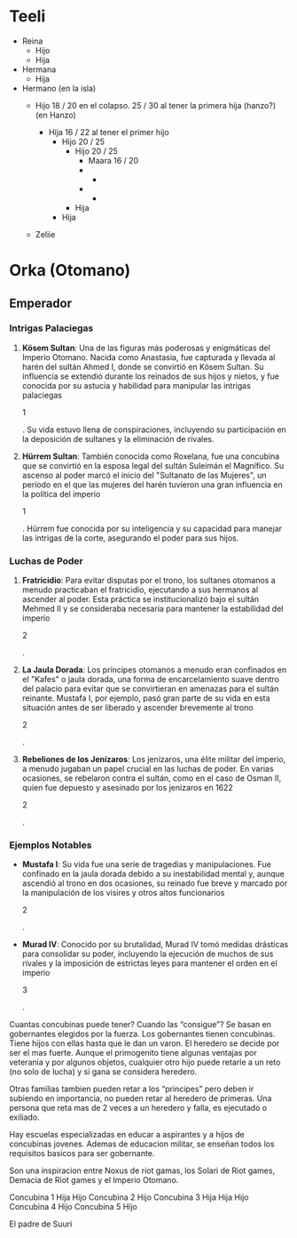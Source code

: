 # Teeli
- Reina
  - Hijo
  - Hija
- Hermana
  - Hija
-  Hermano (en la isla)
   - Hijo 18 / 20 en el colapso. 25 / 30 al tener la primera hija (hanzo?) (en Hanzo)
     - Hija 16 / 22 al tener el primer hijo
         - Hijo 20 / 25
	         - Hijo 20 / 25
		         - Maara 16 / 20
		         - -
		         - -
	         - Hija
         - Hija
     
   - Zeliie


# Orka (Otomano)

## Emperador


### Intrigas Palaciegas

1. **Kösem Sultan**: Una de las figuras más poderosas y enigmáticas del Imperio Otomano. Nacida como Anastasia, fue capturada y llevada al harén del sultán Ahmed I, donde se convirtió en Kösem Sultan. Su influencia se extendió durante los reinados de sus hijos y nietos, y fue conocida por su astucia y habilidad para manipular las intrigas palaciegas
    
    1
    
    . Su vida estuvo llena de conspiraciones, incluyendo su participación en la deposición de sultanes y la eliminación de rivales.
    
2. **Hürrem Sultan**: También conocida como Roxelana, fue una concubina que se convirtió en la esposa legal del sultán Suleimán el Magnífico. Su ascenso al poder marcó el inicio del "Sultanato de las Mujeres", un período en el que las mujeres del harén tuvieron una gran influencia en la política del imperio
    
    1
    
    . Hürrem fue conocida por su inteligencia y su capacidad para manejar las intrigas de la corte, asegurando el poder para sus hijos.
    

### Luchas de Poder

1. **Fratricidio**: Para evitar disputas por el trono, los sultanes otomanos a menudo practicaban el fratricidio, ejecutando a sus hermanos al ascender al poder. Esta práctica se institucionalizó bajo el sultán Mehmed II y se consideraba necesaria para mantener la estabilidad del imperio
    
    2
    
    .
    
2. **La Jaula Dorada**: Los príncipes otomanos a menudo eran confinados en el "Kafes" o jaula dorada, una forma de encarcelamiento suave dentro del palacio para evitar que se convirtieran en amenazas para el sultán reinante. Mustafa I, por ejemplo, pasó gran parte de su vida en esta situación antes de ser liberado y ascender brevemente al trono
    
    2
    
    .
    
3. **Rebeliones de los Jenízaros**: Los jenízaros, una élite militar del imperio, a menudo jugaban un papel crucial en las luchas de poder. En varias ocasiones, se rebelaron contra el sultán, como en el caso de Osman II, quien fue depuesto y asesinado por los jenízaros en 1622
    
    2
    
    .
    

### Ejemplos Notables

- **Mustafa I**: Su vida fue una serie de tragedias y manipulaciones. Fue confinado en la jaula dorada debido a su inestabilidad mental y, aunque ascendió al trono en dos ocasiones, su reinado fue breve y marcado por la manipulación de los visires y otros altos funcionarios
    
    2
    
    .
    
- **Murad IV**: Conocido por su brutalidad, Murad IV tomó medidas drásticas para consolidar su poder, incluyendo la ejecución de muchos de sus rivales y la imposición de estrictas leyes para mantener el orden en el imperio
    
    3
    
    .

Cuantas concubinas puede tener? Cuando las “consigue”?
Se basan en gobernantes elegidos por la fuerza. 
Los gobernantes tienen concubinas.
Tiene hijos con ellas hasta que le dan un varon.
El heredero se decide por ser el mas fuerte. Aunque el primogenito tiene algunas ventajas por veterania y por algunos objetos, cualquier otro hijo puede retarle a un reto (no solo de lucha) y si gana se considera heredero.

Otras familias tambien pueden retar a los “principes” pero deben ir subiendo en importancia, no pueden retar al heredero de primeras. Una persona que reta mas de 2 veces a un heredero y falla, es ejecutado o exiliado.

Hay escuelas especializadas en educar a aspirantes y a hijos de concubinas jovenes. Ademas de educacion militar, se enseñan todos los requisitos basicos para ser gobernante.

Son una inspiracion entre Noxus de riot gamas, los Solari de Riot games, Demacia de Riot games y el Imperio Otomano.

Concubina 1
Hija
Hijo
Concubina 2
Hijo
Concubina 3
Hija
Hija
Hijo
Concubina 4
Hijo
Concubina 5
Hijo


El padre de Suuri



